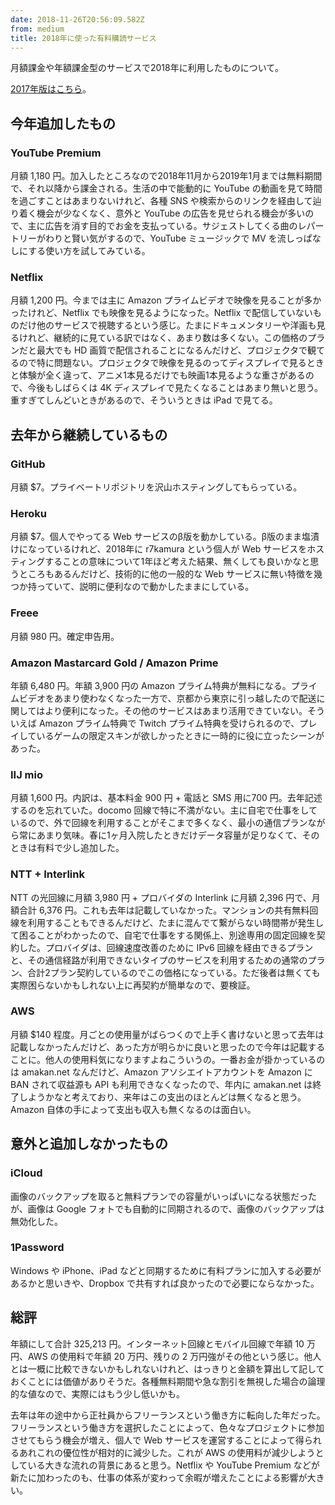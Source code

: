 ```yaml
---
date: 2018-11-26T20:56:09.582Z
from: medium
title: 2018年に使った有料購読サービス
---
```


月額課金や年額課金型のサービスで2018年に利用したものについて。

[2017年版はこちら][1]。

## 今年追加したもの

### YouTube Premium

月額 1,180 円。加入したところなので2018年11月から2019年1月までは無料期間で、それ以降から課金される。生活の中で能動的に YouTube の動画を見て時間を過ごすことはあまりないけれど、各種 SNS や検索からのリンクを経由して辿り着く機会が少なくなく、意外と YouTube の広告を見せられる機会が多いので、主に広告を消す目的でお金を支払っている。サジェストしてくる曲のレパートリーがわりと賢い気がするので、YouTube ミュージックで MV を流しっぱなしにする使い方を試してみている。

### Netflix

月額 1,200 円。今までは主に Amazon プライムビデオで映像を見ることが多かったけれど、Netflix でも映像を見るようになった。Netflix で配信していないものだけ他のサービスで視聴するという感じ。たまにドキュメンタリーや洋画も見るけれど、継続的に見ている訳ではなく、あまり数は多くない。この価格のプランだと最大でも HD 画質で配信されることになるんだけど、プロジェクタで観てるので特に問題ない。プロジェクタで映像を見るのってディスプレイで見るときと体験が全く違って、アニメ1本見るだけでも映画1本見るような重さがあるので、今後もしばらくは 4K ディスプレイで見たくなることはあまり無いと思う。重すぎてしんどいときがあるので、そういうときは iPad で見てる。

## 去年から継続しているもの

### GitHub

月額 $7。プライベートリポジトリを沢山ホスティングしてもらっている。

### Heroku

月額 $7。個人でやってる Web サービスのβ版を動かしている。β版のまま塩漬けになっているけれど、2018年に r7kamura という個人が Web サービスをホスティングすることの意味について1年ほど考えた結果、無くしても良いかなと思うところもあるんだけど、技術的に他の一般的な Web サービスに無い特徴を幾つか持っていて、説明に便利なので動かしたままにしている。

### Freee

月額 980 円。確定申告用。

### Amazon Mastarcard Gold / Amazon Prime

年額 6,480 円。年額 3,900 円の Amazon プライム特典が無料になる。プライムビデオをあまり使わなくなった一方で、京都から東京に引っ越したので配送に関してはより便利になった。その他のサービスはあまり活用できていない。そういえば Amazon プライム特典で Twitch プライム特典を受けられるので、プレイしているゲームの限定スキンが欲しかったときに一時的に役に立ったシーンがあった。

### IIJ mio

月額 1,600 円。内訳は、基本料金 900 円 + 電話と SMS 用に700 円。去年記述するのを忘れていた。docomo 回線で特に不満がない。主に自宅で仕事をしているので、外で回線を利用することがそこまで多くなく、最小の通信プランながら常にあまり気味。春に1ヶ月入院したときだけデータ容量が足りなくて、そのときは有料で少し追加した。

### NTT + Interlink

NTT の光回線に月額 3,980 円 + プロバイダの Interlink に月額 2,396 円で、月額合計 6,376 円。これも去年は記載していなかった。マンションの共有無料回線を利用することもできるんだけど、たまに混んでて繋がらない時間帯が発生して困ることがわかったので、自宅で仕事をする関係上、別途専用の固定回線を契約した。プロバイダは、回線速度改善のために IPv6 回線を経由できるプランと、その通信経路が利用できないタイプのサービスを利用するための通常のプラン、合計2プラン契約しているのでこの価格になっている。ただ後者は無くても実際困らないかもしれない上に再契約が簡単なので、要検証。

### AWS

月額 $140 程度。月ごとの使用量がばらつくので上手く書けないと思って去年は記載しなかったんだけど、あった方が明らかに良いと思ったので今年は記載することに。他人の使用料気になりますよねこういうの。一番お金が掛かっているのは amakan.net なんだけど、Amazon アソシエイトアカウントを Amazon に BAN されて収益源も API も利用できなくなったので、年内に amakan.net は終了しようかなと考えており、来年はこの支出のほとんどは無くなると思う。Amazon 自体の手によって支出も収入も無くなるのは面白い。

## 意外と追加しなかったもの

### iCloud

画像のバックアップを取ると無料プランでの容量がいっぱいになる状態だったが、画像は Google フォトでも自動的に同期されるので、画像のバックアップは無効化した。

### 1Password

Windows や iPhone、iPad などと同期するために有料プランに加入する必要があるかと思いきや、Dropbox で共有すれば良かったので必要にならなかった。

## 総評

年額にして合計 325,213 円。インターネット回線とモバイル回線で年額 10 万円、AWS の使用料で年額 20 万円、残りの 2 万円強がその他という感じ。他人とは一概に比較できないかもしれないけれど、はっきりと金額を算出して記しておくことには価値がありそうだ。各種無料期間や急な割引を無視した場合の論理的な値なので、実際にはもう少し低いかも。

去年は年の途中から正社員からフリーランスという働き方に転向した年だった。フリーランスという働き方を選択したことによって、色々なプロジェクトに参加させてもらう機会が増え、個人で Web サービスを運営することによって得られるあれこれの優位性が相対的に減少した。これが AWS の使用料が減少しようとしている大きな流れの背景にあると思う。Netflix や YouTube Premium などが新たに加わったのも、仕事の体系が変わって余暇が増えたことによる影響が大きい。

[1]: /articles/2018-01-03-subscriptions-2017

